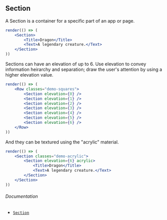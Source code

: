 ## Section

A Section is a container for a specific part of an app or page.

```jsx
render(() => (
	<Section>
		<Title>Dragon</Title>
		<Text>A legendary creature.</Text>
	</Section>
))
```

Sections can have an elevation of up to 6. Use elevation to convey information heirarchy and separation; draw the user's attention by using a higher elevation value.

```jsx
render(() => (
	<Row classes="demo-squares">
		<Section elevation={0} />
		<Section elevation={1} />
		<Section elevation={2} />
		<Section elevation={3} />
		<Section elevation={4} />
		<Section elevation={5} />
		<Section elevation={6} />
	</Row>
))
```

And they can be textured using the "acrylic" material.

```jsx
render(() => (
	<Section classes="demo-acrylic">
		<Section elevation={6} acrylic>
			<Title>Dragon</Title>
			<Text>A legendary creature.</Text>
		</Section>
	</Section>
))
```

###### Documentation
- [`Section`](/wiki/modules/_components_layout_section_.html)
